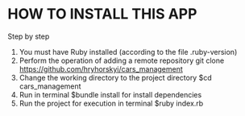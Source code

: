 # HOW TO INSTALL THIS APP

Step by step

1. You must have Ruby installed (according to the file .ruby-version)
2. Perform the operation of adding a remote repository git clone https://github.com/hryhorskyi/cars_management
3. Change the working directory to the project directory $cd cars_management
4. Run in terminal $bundle install for install dependencies
5. Run the project for execution in terminal $ruby index.rb
